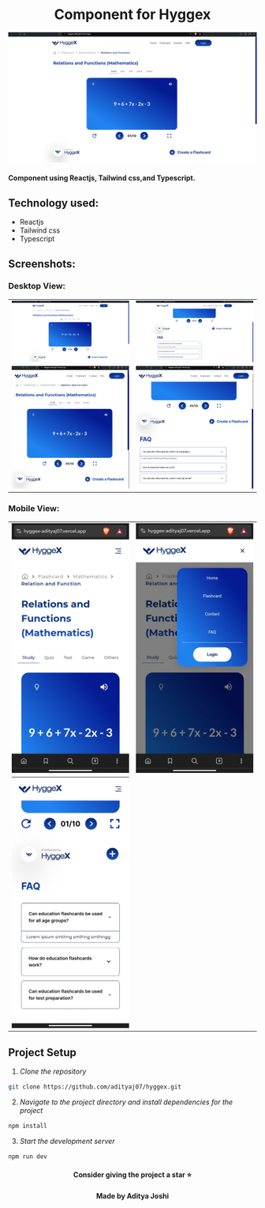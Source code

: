 <h1 align="center">Component for Hyggex</h1>
<p align="center">
  <img src="public/demo/Desktop-1.png" alt="hyggex">
</p>

#### Component using Reactjs, Tailwind css,and Typescript.

## Technology used:

- Reactjs
- Tailwind css
- Typescript

## Screenshots:

### Desktop View:

<table>
  <tr>
    <td>
      <img src="public/demo/Desktop-1.png" alt="DesktopImage 1">
    </td>
    <td>
      <img src="public/demo/Desktop-2.png" alt="DesktopImage 2">
    </td>
  </tr>
  <tr>
    <td>
      <img src="public/demo/Desktop-3.png" alt="DesktopImage 3">
    </td>
    <td>
      <img src="public/demo/Desktop-4.png" alt="DesktopImage 4">
    </td>
  </tr>
</table>

### Mobile View:

<table>
  <tr>
    <td>
      <img src="public/demo/Mobile-3.jpg" alt="MobileImage 1">
    </td>
    <td>
      <img src="public/demo/Mobile-2.jpg" alt="MobileImage 2">
    </td>
  </tr>
  <tr>
    <td>
      <img src="public/demo/Mobile-1.jpg" alt="MobileImage 3">
    </td>
  </tr>
</table>


## Project Setup

1. _Clone the repository_

```bash
git clone https://github.com/adityaj07/hyggex.git
```

2. _Navigate to the project directory and install dependencies for the project_

```bash
npm install
```

3. _Start the development server_

```bash
npm run dev
```

<div align="center"><h4>Consider giving the project a star ⭐</h4></div>
<div align="center"><h4>Made by Aditya Joshi</h4></div>
